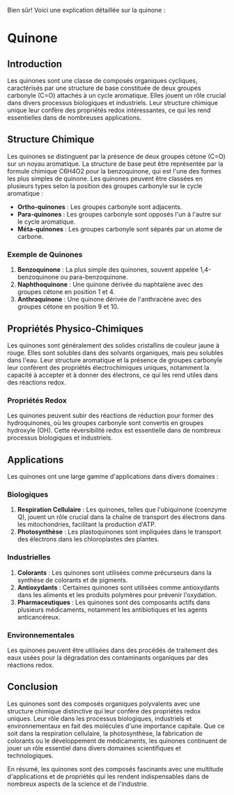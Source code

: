 Bien sûr! Voici une explication détaillée sur la quinone :

# Quinone

## Introduction
Les quinones sont une classe de composés organiques cycliques, caractérisés par une structure de base constituée de deux groupes carbonyle (C=O) attachés à un cycle aromatique. Elles jouent un rôle crucial dans divers processus biologiques et industriels. Leur structure chimique unique leur confère des propriétés redox intéressantes, ce qui les rend essentielles dans de nombreuses applications.

## Structure Chimique
Les quinones se distinguent par la présence de deux groupes cétone (C=O) sur un noyau aromatique. La structure de base peut être représentée par la formule chimique C6H4O2 pour la benzoquinone, qui est l'une des formes les plus simples de quinone. Les quinones peuvent être classées en plusieurs types selon la position des groupes carbonyle sur le cycle aromatique :

- **Ortho-quinones** : Les groupes carbonyle sont adjacents.
- **Para-quinones** : Les groupes carbonyle sont opposés l'un à l'autre sur le cycle aromatique.
- **Méta-quinones** : Les groupes carbonyle sont séparés par un atome de carbone.

### Exemple de Quinones
1. **Benzoquinone** : La plus simple des quinones, souvent appelée 1,4-benzoquinone ou para-benzoquinone.
2. **Naphthoquinone** : Une quinone dérivée du naphtalène avec des groupes cétone en position 1 et 4.
3. **Anthraquinone** : Une quinone dérivée de l'anthracène avec des groupes cétone en position 9 et 10.

## Propriétés Physico-Chimiques
Les quinones sont généralement des solides cristallins de couleur jaune à rouge. Elles sont solubles dans des solvants organiques, mais peu solubles dans l'eau. Leur structure aromatique et la présence de groupes carbonyle leur confèrent des propriétés électrochimiques uniques, notamment la capacité à accepter et à donner des électrons, ce qui les rend utiles dans des réactions redox.

### Propriétés Redox
Les quinones peuvent subir des réactions de réduction pour former des hydroquinones, où les groupes carbonyle sont convertis en groupes hydroxyle (OH). Cette réversibilité redox est essentielle dans de nombreux processus biologiques et industriels.

## Applications
Les quinones ont une large gamme d'applications dans divers domaines :

### Biologiques
1. **Respiration Cellulaire** : Les quinones, telles que l'ubiquinone (coenzyme Q), jouent un rôle crucial dans la chaîne de transport des électrons dans les mitochondries, facilitant la production d'ATP.
2. **Photosynthèse** : Les plastoquinones sont impliquées dans le transport des électrons dans les chloroplastes des plantes.

### Industrielles
1. **Colorants** : Les quinones sont utilisées comme précurseurs dans la synthèse de colorants et de pigments.
2. **Antioxydants** : Certaines quinones sont utilisées comme antioxydants dans les aliments et les produits polymères pour prévenir l'oxydation.
3. **Pharmaceutiques** : Les quinones sont des composants actifs dans plusieurs médicaments, notamment les antibiotiques et les agents anticancéreux.

### Environnementales
Les quinones peuvent être utilisées dans des procédés de traitement des eaux usées pour la dégradation des contaminants organiques par des réactions redox.

## Conclusion
Les quinones sont des composés organiques polyvalents avec une structure chimique distinctive qui leur confère des propriétés redox uniques. Leur rôle dans les processus biologiques, industriels et environnementaux en fait des molécules d'une importance capitale. Que ce soit dans la respiration cellulaire, la photosynthèse, la fabrication de colorants ou le développement de médicaments, les quinones continuent de jouer un rôle essentiel dans divers domaines scientifiques et technologiques.

En résumé, les quinones sont des composés fascinants avec une multitude d'applications et de propriétés qui les rendent indispensables dans de nombreux aspects de la science et de l'industrie.